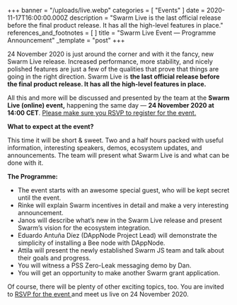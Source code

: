 +++
banner = "/uploads/live.webp"
categories = [ "Events" ]
date = 2020-11-17T16:00:00.000Z
description = "Swarm Live is the last official release before the final product release. It has all the high-level features in place."
references_and_footnotes = [ ]
title = "Swarm Live Event — Programme Announcement"
_template = "post"
+++

24 November 2020 is just around the corner and with it the fancy, new Swarm Live release. Increased performance, more stability, and nicely polished features are just a few of the qualities that prove that things are going in the right direction. Swarm Live is **the last official release before the final product release. It has all the high-level features in place.**

All this and more will be discussed and presented by the team at the **Swarm Live (online) event,** happening the same day — **24 November 2020 at 14:00 CET**. [Please make sure you RSVP to register for the event.](https://swarm-gateways.net/bzz:/live.swarm.eth/)

**What to expect at the event?**

This time it will be short & sweet. Two and a half hours packed with useful information, interesting speakers, demos, ecosystem updates, and announcements. The team will present what Swarm Live is and what can be done with it.

**The Programme:**

* The event starts with an awesome special guest, who will be kept secret until the event.
* Rinke will explain Swarm incentives in detail and make a very interesting announcement.
* Janos will describe what’s new in the Swarm Live release and present Swarm’s vision for the ecosystem integration.
* Eduardo Antuña Díez (DAppNode Project Lead) will demonstrate the simplicity of installing a Bee node with DAppNode.
* Attila will present the newly established Swarm JS team and talk about their goals and progress.
* You will witness a PSS Zero-Leak messaging demo by Dan.
* You will get an opportunity to make another Swarm grant application.

Of course, there will be plenty of other exciting topics, too. You are invited to [RSVP for the event ](https://swarm-gateways.net/bzz:/live.swarm.eth/)and meet us live on 24 November 2020.
